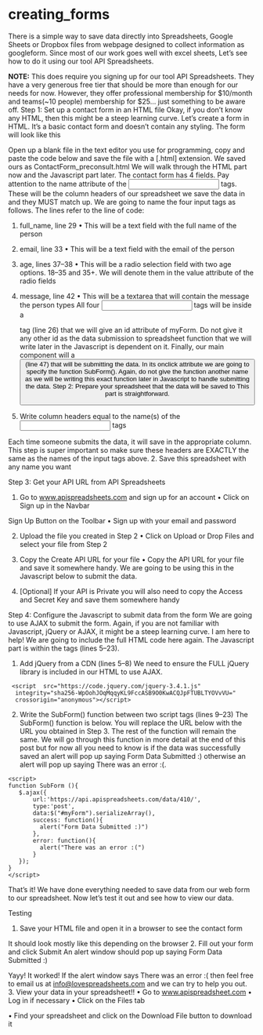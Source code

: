 # creating_forms

There is a simple way to save data directly into Spreadsheets, Google Sheets or Dropbox files from webpage designed to collect information as googleform.
Since most of our work goes well with excel sheets, Let’s see how to do it using our tool API Spreadsheets.

**NOTE:** This does require you signing up for our tool API Spreadsheets. They have a very generous free tier that should be more than enough for our needs for now. However, they offer professional membership for $10/month and teams(~10 people) membership for $25… just something to be aware off.
Step 1: Set up a contact form in an HTML file
Okay, if you don’t know any HTML, then this might be a steep learning curve. Let’s create a form in HTML. It’s a basic contact form and doesn’t contain any styling.
The form will look like this


Open up a blank file in the text editor you use for programming, copy and paste the code below and save the file with a [.html] extension. We saved ours as ContactForm_preconsult.html
We will walk through the HTML part now and the Javascript part later.
The contact form has 4 fields.
Pay attention to the name attribute of the <input> tags. These will be the column headers of our spreadsheet we save the data in and they MUST match up.
We are going to name the four input tags as follows. The lines refer to the line of code:
1.	full_name, line 29
•	This will be a text field with the full name of the person
2. email, line 33
•	This will be a text field with the email of the person
3. age, lines 37–38
•	This will be a radio selection field with two age options. 18–35 and 35+. We will denote them in the value attribute of the radio fields
4. message, line 42
•	This will be a textarea that will contain the message the person types
All four <input> tags will be inside a <form> tag (line 26) that we will give an id attribute of myForm. Do not give it any other id as the data submission to spreadsheet function that we will write later in the Javascript is dependent on it.
Finally, our main component will a <button> (line 47) that will be submitting the data. In its onclick attribute we are going to specify the function SubForm().
Again, do not give the function another name as we will be writing this exact function later in Javascript to handle submitting the data.
Step 2: Prepare your spreadsheet that the data will be saved to
This part is straightforward.


2. Write column headers equal to the name(s) of the <input> tags

Each time someone submits the data, it will save in the appropriate column. This step is super important so make sure these headers are EXACTLY the same as the names of the input tags above.
2.	Save this spreadsheet with any name you want
 

Step 3: Get your API URL from API Spreadsheets
1.	Go to www.apispreadsheets.com and sign up for an account
•	Click on Sign up in the Navbar
 
Sign Up Button on the Toolbar
•	Sign up with your email and password
 
2. Upload the file you created in Step 2
•	Click on Upload or Drop Files and select your file from Step 2
 
3. Copy the Create API URL for your file
•	Copy the API URL for your file and save it somewhere handy. We are going to be using this in the Javascript below to submit the data.
 
4. [Optional] If your API is Private you will also need to copy the Access and Secret Key and save them somewhere handy
 
Step 4: Configure the Javascript to submit data from the form
We are going to use AJAX to submit the form. Again, if you are not familiar with Javascript, jQuery or AJAX, it might be a steep learning curve. I am here to help!
We are going to include the full HTML code here again. The Javascript part is within the <head> tags (lines 5–23).


1.	Add jQuery from a CDN (lines 5–8)
We need to ensure the FULL jQuery library is included in our HTML to use AJAX.
```
 <script  src="https://code.jquery.com/jquery-3.4.1.js"  
  integrity="sha256-WpOohJOqMqqyKL9FccASB9O0KwACQJpFTUBLTYOVvVU="  
  crossorigin="anonymous"></script>
 ```
2. Write the SubForm() function between two script tags (lines 9–23)
The SubForm() function is below. You will replace the URL below with the URL you obtained in Step 3. The rest of the function will remain the same. We will go through this function in more detail at the end of this post but for now all you need to know is if the data was successfully saved an alert will pop up saying Form Data Submitted :) otherwise an alert will pop up saying There was an error :(.

 ```
<script>
function SubForm (){
    $.ajax({
        url:'https://api.apispreadsheets.com/data/410/',
        type:'post',
        data:$("#myForm").serializeArray(),
        success: function(){
          alert("Form Data Submitted :)")
        },
        error: function(){
          alert("There was an error :(")
        }
    });
}
</script>
 ```
That’s it! We have done everything needed to save data from our web form to our spreadsheet.
Now let’s test it out and see how to view our data.


Testing
1.	Save your HTML file and open it in a browser to see the contact form
 

It should look mostly like this depending on the browser
2. Fill out your form and click Submit
An alert window should pop up saying Form Data Submitted :)
 
Yayy! It worked!
If the alert window says There was an error :( then feel free to email us at info@lovespreadsheets.com and we can try to help you out.
3. View your data in your spreadsheet!!
•	Go to www.apispreadsheet.com
•	Log in if necessary
•	Click on the Files tab
 
•	Find your spreadsheet and click on the Download File button to download it


